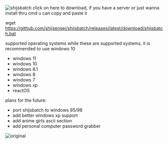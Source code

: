 ![shijsbatch](https://github.com/user-attachments/assets/93a5bbf3-4f8e-47b8-8a41-79c614ff39b5)
click on here to download, if you have a server or just wanna install thru cmd u can copy and paste it

wget https://github.com/shijsensei/shijsbatch/releases/latest/download/shijsbatch.bat 

supported operating systems while these are supported systems, it is recommended to use windows 10

- windows 11
- windows 10
- windows 8.1
- windows 8
- windows 7
- windows xp
- reactOS

plans for the future:
- port shijsbatch to windows 95/98
- add better windows xp support
- add anime girls ascii section
- add personal computer password grabber

 ![original](https://github.com/user-attachments/assets/ed607000-4dc9-404b-8390-61ef2931e909)

